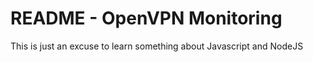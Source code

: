 # README - OpenVPN Monitoring

This is just an excuse to learn something about Javascript and NodeJS

